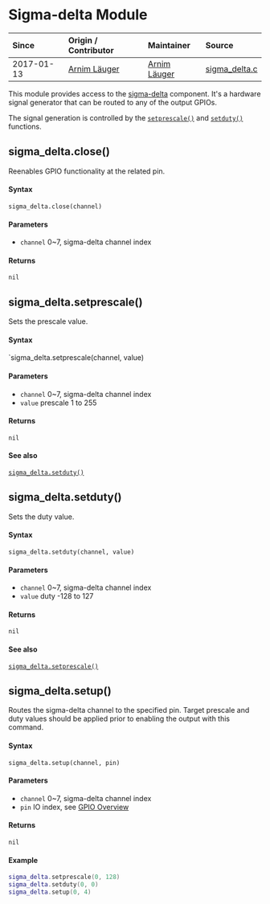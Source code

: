 # Sigma-delta Module
| Since  | Origin / Contributor  | Maintainer  | Source  |
| :----- | :-------------------- | :---------- | :------ |
| 2017-01-13 | [Arnim Läuger](https://github.com/devsaurus) | [Arnim Läuger](https://github.com/devsaurus) | [sigma_delta.c](../../app/modules/sigma_delta.c)|

This module provides access to the [sigma-delta](https://en.wikipedia.org/wiki/Delta-sigma_modulation) component. It's a hardware signal generator that can be routed to any of the output GPIOs.

The signal generation is controlled by the [`setprescale()`](#sigma_deltasetprescale) and [`setduty()`](#sigma_deltasetduty) functions.

## sigma_delta.close()
Reenables GPIO functionality at the related pin.

#### Syntax
`sigma_delta.close(channel)`

#### Parameters
- `channel` 0~7, sigma-delta channel index

#### Returns
`nil`

## sigma_delta.setprescale()
Sets the prescale value.

#### Syntax
`sigma_delta.setprescale(channel, value)

#### Parameters
- `channel` 0~7, sigma-delta channel index
- `value` prescale 1 to 255

#### Returns
`nil`

#### See also
[`sigma_delta.setduty()`](#sigma_deltasetduty)

## sigma_delta.setduty()
Sets the duty value.

#### Syntax
`sigma_delta.setduty(channel, value)`

#### Parameters
- `channel` 0~7, sigma-delta channel index
- `value` duty -128 to 127

#### Returns
`nil`

#### See also
[`sigma_delta.setprescale()`](#sigma_deltasetprescale)

## sigma_delta.setup()
Routes the sigma-delta channel to the specified pin. Target prescale and duty values should be applied prior to enabling the output with this command.

#### Syntax
`sigma_delta.setup(channel, pin)`

#### Parameters
- `channel` 0~7, sigma-delta channel index
- `pin` IO index, see [GPIO Overview](gpio.md#gpio-overview)

#### Returns
`nil`

#### Example
```lua
sigma_delta.setprescale(0, 128)
sigma_delta.setduty(0, 0)
sigma_delta.setup(0, 4)
```
